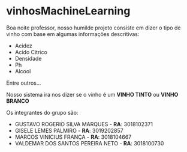 # vinhosMachineLearning

Boa noite professor, nosso humilde projeto consiste em dizer o tipo de vinho com base em algumas informações descritivas:

*   Acidez
*   Acido Citrico
*   Densidade
*   Ph
*   Alcool

Entre outros...

Nosso sistema ira nos dizer se o vinho é um **VINHO TINTO** ou **VINHO BRANCO**

Os integrantes do grupo são: 

*   GUSTAVO ROGERIO SILVA MARQUES - **RA**: 3018102371
*   GISELE LEMES PALMIRO - **RA**: 3019202857
*   MARCOS VINICIUS FRANÇA - **RA**: 3018104667
*   VALDEMAR DOS SANTOS PEREIRA NETO - **RA**: 3018100730
